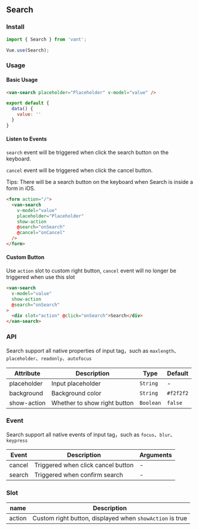 ## Search

### Install
``` javascript
import { Search } from 'vant';

Vue.use(Search);
```

### Usage

#### Basic Usage

```html
<van-search placeholder="Placeholder" v-model="value" />
```

```javascript
export default {
  data() {
    value: ''
  }
}
```

#### Listen to Events
`search` event will be triggered when click the search button on the keyboard.

`cancel` event will be triggered when click the cancel button.

Tips: There will be a search button on the keyboard when Search is inside a form in iOS.

```html
<form action="/">
  <van-search
    v-model="value"
    placeholder="Placeholder"
    show-action
    @search="onSearch"
    @cancel="onCancel"
  />
</form>
```

#### Custom Button
Use `action` slot to custom right button, `cancel` event will no longer be triggered when use this slot

```html
<van-search
  v-model="value"
  show-action
  @search="onSearch"
>
  <div slot="action" @click="onSearch">Search</div>
</van-search>
```

### API
Search support all native properties of input tag，such as `maxlength`、`placeholder`、`readonly`、`autofocus`

| Attribute | Description | Type | Default |
|------|------|------|------|
| placeholder | Input placeholder | `String` | - |
| background | Background color | `String` | `#f2f2f2` |
| show-action | Whether to show right button | `Boolean` | `false` |

### Event
Search support all native events of input tag，such as `focus`、`blur`、`keypress`

| Event | Description | Arguments |
|------|------|------|
| cancel | Triggered when click cancel button | - |
| search | Triggered when confirm search | - |

### Slot

| name | Description |
|------|------|
| action | Custom right button, displayed when `showAction` is true |

